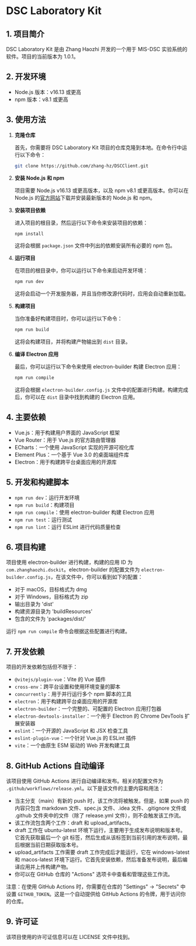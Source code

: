 # DSC Laboratory Kit

## 1. 项目简介

DSC Laboratory Kit 是由 Zhang Haozhi 开发的一个用于 MIS-DSC 实验系统的软件。项目的当前版本为 1.0.1。

## 2. 开发环境

- Node.js 版本：v16.13 或更高
- npm 版本：v8.1 或更高

## 3. 使用方法

1. **克隆仓库**

   首先，你需要将 DSC Laboratory Kit 项目的仓库克隆到本地。在命令行中运行以下命令：

   ```bash
   git clone https://github.com/zhang-hz/DSCClient.git
   ```

2. **安装 Node.js 和 npm**

   项目需要 Node.js v16.13 或更高版本，以及 npm v8.1 或更高版本。你可以在 Node.js 的[官方网站](https://nodejs.org/)下载并安装最新版本的 Node.js 和 npm。

3. **安装项目依赖**

   进入项目的根目录，然后运行以下命令来安装项目的依赖：

   ```bash
   npm install
   ```

   这将会根据 `package.json` 文件中列出的依赖安装所有必要的 npm 包。

4. **运行项目**

   在项目的根目录中，你可以运行以下命令来启动开发环境：

   ```bash
   npm run dev
   ```

   这将会启动一个开发服务器，并且当你修改源代码时，应用会自动重新加载。

5. **构建项目**

   当你准备好构建项目时，你可以运行以下命令：

   ```bash
   npm run build
   ```

   这将会构建项目，并将构建产物输出到 `dist` 目录。

6. **编译 Electron 应用**

   最后，你可以运行以下命令来使用 electron-builder 构建 Electron 应用：

   ```bash
   npm run compile
   ```

   这将会根据 `electron-builder.config.js` 文件中的配置进行构建。构建完成后，你可以在 `dist` 目录中找到构建的 Electron 应用。


## 4. 主要依赖

- Vue.js：用于构建用户界面的 JavaScript 框架
- Vue Router：用于 Vue.js 的官方路由管理器
- ECharts：一个使用 JavaScript 实现的开源可视化库
- Element Plus：一个基于 Vue 3.0 的桌面端组件库
- Electron：用于构建跨平台桌面应用的开源库

## 5. 开发和构建脚本

- `npm run dev`：运行开发环境
- `npm run build`：构建项目
- `npm run compile`：使用 electron-builder 构建 Electron 应用
- `npm run test`：运行测试
- `npm run lint`：运行 ESLint 进行代码质量检查

## 6. 项目构建

项目使用 electron-builder 进行构建，构建的应用 ID 为 `com.zhanghaozhi.dsckit`。electron-builder 的配置文件为 `electron-builder.config.js`，在该文件中，你可以看到如下的配置：

- 对于 macOS，目标格式为 dmg
- 对于 Windows，目标格式为 zip
- 输出目录为 'dist'
- 构建资源目录为 'buildResources'
- 包含的文件为 'packages/dist/'

运行 `npm run compile` 命令会根据这些配置进行构建。

## 7. 开发依赖

项目的开发依赖包括但不限于：

- `@vitejs/plugin-vue`：Vite 的 Vue 插件
- `cross-env`：跨平台设置和使用环境变量的脚本
- `concurrently`：用于并行运行多个 npm 脚本的工具
- `electron`：用于构建跨平台桌面应用的开源库
- `electron-builder`：一个完整的、可配置的 Electron 应用打包器
- `electron-devtools-installer`：一个用于 Electron 的 Chrome DevTools 扩展安装器
- `eslint`：一个开源的 JavaScript 和 JSX 检查工具
- `eslint-plugin-vue`：一个针对 Vue.js 的 ESLint 插件
- `vite`：一个由原生 ESM 驱动的 Web 开发构建工具

## 8. GitHub Actions 自动编译

该项目使用 GitHub Actions 进行自动编译和发布。相关的配置文件为 `.github/workflows/release.yml`。以下是该文件的主要内容和用法：

- 当主分支（main）有新的 push 时，该工作流将被触发。但是，如果 push 的内容只包含 markdown 文件、spec.js 文件、.idea 文件、.gitignore 文件或 .github 文件夹中的文件（除了 release.yml 文件），则不会触发该工作流。
- 该工作流包含两个工作：draft 和 upload_artifacts。
- draft 工作在 ubuntu-latest 环境下运行，主要用于生成发布说明和版本号。它首先获取最后一个 git 标签，然后生成从该标签到当前引用的发布说明，最后根据当前日期获取版本号。
- upload_artifacts 工作需要 draft 工作完成后才能运行，它在 windows-latest 和 macos-latest 环境下运行。它首先安装依赖，然后准备发布说明，最后编译应用并上传构建产物。
- 你可以在 GitHub 仓库的 "Actions" 选项卡中查看和管理这些工作流。

注意：在使用 GitHub Actions 时，你需要在仓库的 "Settings" -> "Secrets" 中设置 `GITHUB_TOKEN`。这是一个自动提供给 GitHub Actions 的令牌，用于访问你的仓库。

## 9. 许可证

该项目使用的许可证信息可以在 LICENSE 文件中找到。

